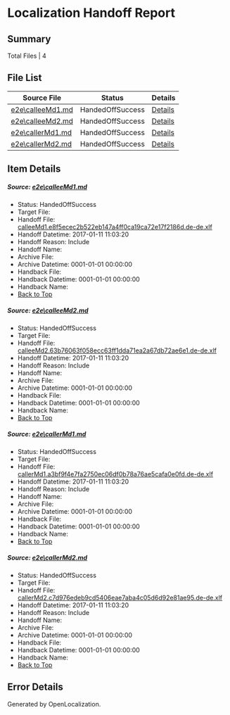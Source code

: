 # <a name='report-top'></a> Localization Handoff Report

## Summary
 Total Files | 4

## File List
 Source File | Status | Details 
 ----------- | ------ | ------- 
 [e2e\calleeMd1.md](https://github.com/OpenLocalizationTestOrg/ol-test0/blob/be2f5c5217cd684245297a6dc329d991ccc95416/e2e/calleeMd1.md) | HandedOffSuccess | [Details](#c4620d626b0421ff960d32cde70d81d44f6017da1)
 [e2e\calleeMd2.md](https://github.com/OpenLocalizationTestOrg/ol-test0/blob/be2f5c5217cd684245297a6dc329d991ccc95416/e2e/calleeMd2.md) | HandedOffSuccess | [Details](#f5a77805cfba6ac5aeba3c429e43246bce923b732)
 [e2e\callerMd1.md](https://github.com/OpenLocalizationTestOrg/ol-test0/blob/be2f5c5217cd684245297a6dc329d991ccc95416/e2e/callerMd1.md) | HandedOffSuccess | [Details](#326813faa48cff62badf19f848c99f6fd8e4d9453)
 [e2e\callerMd2.md](https://github.com/OpenLocalizationTestOrg/ol-test0/blob/be2f5c5217cd684245297a6dc329d991ccc95416/e2e/callerMd2.md) | HandedOffSuccess | [Details](#f332a4f905fd9d8bfd29355c4b8844b34a8ff6984)

## Item Details
##### <a name='c4620d626b0421ff960d32cde70d81d44f6017da1'></a> Source: [e2e\calleeMd1.md](https://github.com/OpenLocalizationTestOrg/ol-test0/blob/be2f5c5217cd684245297a6dc329d991ccc95416/e2e/calleeMd1.md)
* Status: HandedOffSuccess
* Target File: 
* Handoff File: [calleeMd1.e8f5ecec2b522eb147a4ff0ca19ca72e17f2186d.de-de.xlf](https://github.com/OpenLocalizationTestOrg/ol-test0-handoff/blob/74a9bc395924439f3aff7503a2f03e1e85bc2756/ol-handoff/OpenLocalizationTestOrg/ol-test0-dede/shujia/ht/calleeMd1.e8f5ecec2b522eb147a4ff0ca19ca72e17f2186d.de-de.xlf)
* Handoff Datetime: 2017-01-11 11:03:20
* Handoff Reason: Include
* Handoff Name: 
* Archive File: 
* Archive Datetime: 0001-01-01 00:00:00
* Handback File: 
* Handback Datetime: 0001-01-01 00:00:00
* Handback Name: 
* [Back to Top](#report-top)

##### <a name='f5a77805cfba6ac5aeba3c429e43246bce923b732'></a> Source: [e2e\calleeMd2.md](https://github.com/OpenLocalizationTestOrg/ol-test0/blob/be2f5c5217cd684245297a6dc329d991ccc95416/e2e/calleeMd2.md)
* Status: HandedOffSuccess
* Target File: 
* Handoff File: [calleeMd2.63b76063f058ecc63ff1dda71ea2a67db72ae6e1.de-de.xlf](https://github.com/OpenLocalizationTestOrg/ol-test0-handoff/blob/74a9bc395924439f3aff7503a2f03e1e85bc2756/ol-handoff/OpenLocalizationTestOrg/ol-test0-dede/shujia/ht/calleeMd2.63b76063f058ecc63ff1dda71ea2a67db72ae6e1.de-de.xlf)
* Handoff Datetime: 2017-01-11 11:03:20
* Handoff Reason: Include
* Handoff Name: 
* Archive File: 
* Archive Datetime: 0001-01-01 00:00:00
* Handback File: 
* Handback Datetime: 0001-01-01 00:00:00
* Handback Name: 
* [Back to Top](#report-top)

##### <a name='326813faa48cff62badf19f848c99f6fd8e4d9453'></a> Source: [e2e\callerMd1.md](https://github.com/OpenLocalizationTestOrg/ol-test0/blob/be2f5c5217cd684245297a6dc329d991ccc95416/e2e/callerMd1.md)
* Status: HandedOffSuccess
* Target File: 
* Handoff File: [callerMd1.a3bf9f4e7fa2750ec06df0b78a76ae5cafa0e0fd.de-de.xlf](https://github.com/OpenLocalizationTestOrg/ol-test0-handoff/blob/74a9bc395924439f3aff7503a2f03e1e85bc2756/ol-handoff/OpenLocalizationTestOrg/ol-test0-dede/shujia/ht/callerMd1.a3bf9f4e7fa2750ec06df0b78a76ae5cafa0e0fd.de-de.xlf)
* Handoff Datetime: 2017-01-11 11:03:20
* Handoff Reason: Include
* Handoff Name: 
* Archive File: 
* Archive Datetime: 0001-01-01 00:00:00
* Handback File: 
* Handback Datetime: 0001-01-01 00:00:00
* Handback Name: 
* [Back to Top](#report-top)

##### <a name='f332a4f905fd9d8bfd29355c4b8844b34a8ff6984'></a> Source: [e2e\callerMd2.md](https://github.com/OpenLocalizationTestOrg/ol-test0/blob/be2f5c5217cd684245297a6dc329d991ccc95416/e2e/callerMd2.md)
* Status: HandedOffSuccess
* Target File: 
* Handoff File: [callerMd2.c7d976edeb9cd5406eae7aba4c05d6d92e81ae95.de-de.xlf](https://github.com/OpenLocalizationTestOrg/ol-test0-handoff/blob/74a9bc395924439f3aff7503a2f03e1e85bc2756/ol-handoff/OpenLocalizationTestOrg/ol-test0-dede/shujia/ht/callerMd2.c7d976edeb9cd5406eae7aba4c05d6d92e81ae95.de-de.xlf)
* Handoff Datetime: 2017-01-11 11:03:20
* Handoff Reason: Include
* Handoff Name: 
* Archive File: 
* Archive Datetime: 0001-01-01 00:00:00
* Handback File: 
* Handback Datetime: 0001-01-01 00:00:00
* Handback Name: 
* [Back to Top](#report-top)


## Error Details

Generated by OpenLocalization.
